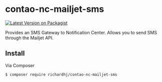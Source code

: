 contao-nc-mailjet-sms
=====================

[![Latest Version on Packagist][ico-version]][link-packagist]

Provides an SMS Gateway to Notification Center. Allows you to send SMS through the Mailjet API.

## Install

Via Composer

``` bash
$ composer require richardhj/contao-nc-mailjet-sms
```


[ico-version]: https://img.shields.io/packagist/v/richardhj/contao-nc-mailjet-sms.svg?style=flat-square
[link-packagist]: https://packagist.org/packages/richardhj/contao-nc-mailjet-sms
